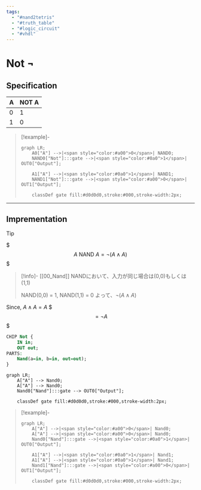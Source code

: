 ```yaml
---
tags:
  - "#nand2tetris"
  - "#truth_table"
  - "#logic_circuit"
  - "#vhdl"
---
```


# Not $\neg$
## Specification

| A   | NOT A |
| --- | ----- |
| 0   | 1     |
| 1   | 0     |

>[!example]-
> ``` mermaid
> graph LR;
>     A0["A"] -->|<span style="color:#a00">0</span>| NAND0;
>     NAND0["Not"]:::gate -->|<span style="color:#0a0">1</span>| OUT0["Output"];
> 
>     A1["A"] -->|<span style="color:#0a0">1</span>| NAND1;
>     NAND1["Not"]:::gate -->|<span style="color:#a00">0</span>| OUT1["Output"];
> 
>     classDef gate fill:#d0d0d0,stroke:#000,stroke-width:2px;
> ```

---

## Imprementation

>[!tip]
> $$$
> A \text{ NAND } A = \neg (A \land A)
> $$$
> >[!info]-
> > [[00_Nand]]
> > NANDにおいて、入力が同じ場合は(0,0)もしくは(1,1)
> > 
> > NAND(0,0) = 1, NAND(1,1) = 0
> > よって、$\neg(A\land A)$
>  
> Since,  $A \land A = A$
> $$$
> = \neg A
> $$$



```vhdl
CHIP Not {
    IN in;
    OUT out;
PARTS:
    Nand(a=in, b=in, out=out);
}
```

```mermaid
graph LR;
    A["A"] --> Nand0;
    A["A"] --> Nand0;
    Nand0["Nand"]:::gate --> OUT0["Output"];
    
    classDef gate fill:#d0d0d0,stroke:#000,stroke-width:2px;
```

> [!example]-
> 
> ```mermaid
> graph LR;
>     A["A"] -->|<span style="color:#a00">0</span>| Nand0;
>     A["A"] -->|<span style="color:#a00">0</span>| Nand0;
>     Nand0["Nand"]:::gate -->|<span style="color:#0a0">1</span>| OUT0["Output"];
> 
>     A1["A"] -->|<span style="color:#0a0">1</span>| Nand1;
>     A1["A"] -->|<span style="color:#0a0">1</span>| Nand1;
>     Nand1["Nand"]:::gate -->|<span style="color:#a00">0</span>| OUT1["Output"];
> 
>     classDef gate fill:#d0d0d0,stroke:#000,stroke-width:2px;
> ```